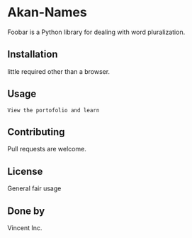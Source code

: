 
# Akan-Names

Foobar is a Python library for dealing with word pluralization.

## Installation

 little required other than a browser.

## Usage

    View the portofolio and learn

## Contributing
Pull requests are welcome. 



## License
General fair usage

## Done by
Vincent Inc.